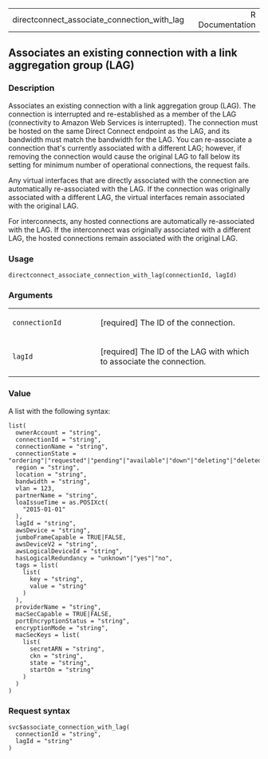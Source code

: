 <table style="width: 100%;">
<tbody>
<tr class="odd">
<td>directconnect_associate_connection_with_lag</td>
<td style="text-align: right;">R Documentation</td>
</tr>
</tbody>
</table>

## Associates an existing connection with a link aggregation group (LAG)

### Description

Associates an existing connection with a link aggregation group (LAG).
The connection is interrupted and re-established as a member of the LAG
(connectivity to Amazon Web Services is interrupted). The connection
must be hosted on the same Direct Connect endpoint as the LAG, and its
bandwidth must match the bandwidth for the LAG. You can re-associate a
connection that's currently associated with a different LAG; however, if
removing the connection would cause the original LAG to fall below its
setting for minimum number of operational connections, the request
fails.

Any virtual interfaces that are directly associated with the connection
are automatically re-associated with the LAG. If the connection was
originally associated with a different LAG, the virtual interfaces
remain associated with the original LAG.

For interconnects, any hosted connections are automatically
re-associated with the LAG. If the interconnect was originally
associated with a different LAG, the hosted connections remain
associated with the original LAG.

### Usage

    directconnect_associate_connection_with_lag(connectionId, lagId)

### Arguments

<table>
<colgroup>
<col style="width: 35%" />
<col style="width: 65%" />
</colgroup>
<tbody>
<tr class="odd">
<td><code
id="directconnect_associate_connection_with_lag_:_connectionId">connectionId</code></td>
<td><p>[required] The ID of the connection.</p></td>
</tr>
<tr class="even">
<td><code
id="directconnect_associate_connection_with_lag_:_lagId">lagId</code></td>
<td><p>[required] The ID of the LAG with which to associate the
connection.</p></td>
</tr>
</tbody>
</table>

### Value

A list with the following syntax:

    list(
      ownerAccount = "string",
      connectionId = "string",
      connectionName = "string",
      connectionState = "ordering"|"requested"|"pending"|"available"|"down"|"deleting"|"deleted"|"rejected"|"unknown",
      region = "string",
      location = "string",
      bandwidth = "string",
      vlan = 123,
      partnerName = "string",
      loaIssueTime = as.POSIXct(
        "2015-01-01"
      ),
      lagId = "string",
      awsDevice = "string",
      jumboFrameCapable = TRUE|FALSE,
      awsDeviceV2 = "string",
      awsLogicalDeviceId = "string",
      hasLogicalRedundancy = "unknown"|"yes"|"no",
      tags = list(
        list(
          key = "string",
          value = "string"
        )
      ),
      providerName = "string",
      macSecCapable = TRUE|FALSE,
      portEncryptionStatus = "string",
      encryptionMode = "string",
      macSecKeys = list(
        list(
          secretARN = "string",
          ckn = "string",
          state = "string",
          startOn = "string"
        )
      )
    )

### Request syntax

    svc$associate_connection_with_lag(
      connectionId = "string",
      lagId = "string"
    )

